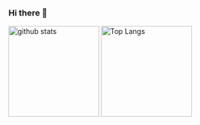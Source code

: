 ### Hi there 👋

<p align="left"> 
  <img alt="github stats" height="180px" src="https://github-readme-stats.vercel.app/api?username=keita-droid&show_icons=ture" />
  <img alt="Top Langs" height="180px" src="https://github-readme-stats.vercel.app/api/top-langs/?username=keita-droid&layout=compact&show_icons=true" />
</p>

<!--
**keita-droid/keita-droid** is a ✨ _special_ ✨ repository because its `README.md` (this file) appears on your GitHub profile.

Here are some ideas to get you started:

- 🔭 I’m currently working on ...
- 🌱 I’m currently learning ...
- 👯 I’m looking to collaborate on ...
- 🤔 I’m looking for help with ...
- 💬 Ask me about ...
- 📫 How to reach me: ...
- 😄 Pronouns: ...
- ⚡ Fun fact: ...
-->
